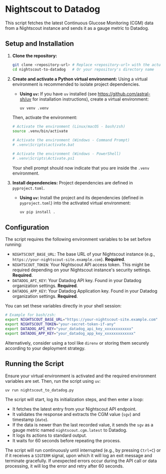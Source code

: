 # Nightscout to Datadog

This script fetches the latest Continuous Glucose Monitoring (CGM) data from a Nightscout instance and sends it as a gauge metric to Datadog.

## Setup and Installation

1.  **Clone the repository:**
    ```bash
    git clone <repository-url> # Replace <repository-url> with the actual URL
    cd nightscout-to-datadog   # Or your repository's directory name
    ```

2.  **Create and activate a Python virtual environment:**
    Using a virtual environment is recommended to isolate project dependencies.

    *   **Using `uv`:**
        If you have `uv` installed (see https://github.com/astral-sh/uv for installation instructions), create a virtual environment:
        ```bash
        uv venv .venv
        ```

    Then, activate the environment:
    ```bash
    # Activate the environment (Linux/macOS - bash/zsh)
    source .venv/bin/activate

    # Activate the environment (Windows - Command Prompt)
    # .venv\Scripts\activate.bat

    # Activate the environment (Windows - PowerShell)
    # .venv\Scripts\Activate.ps1
    ```
    Your shell prompt should now indicate that you are inside the `.venv` environment.

3.  **Install dependencies:**
    Project dependencies are defined in `pyproject.toml`.

    *   **Using `uv`:**
        Install the project and its dependencies (defined in `pyproject.toml`) into the activated virtual environment:
        ```bash
        uv pip install .
        ```

## Configuration

The script requires the following environment variables to be set before running:

*   `NIGHTSCOUT_BASE_URL`: The base URL of your Nightscout instance (e.g., `https://your-nightscout-site.example.com`). **Required**.
*   `NIGHTSCOUT_TOKEN`: Your Nightscout API access token. This might be required depending on your Nightscout instance's security settings. **Required**.
*   `DATADOG_API_KEY`: Your Datadog API key. Found in your Datadog organization settings. **Required**.
*   `DATADOG_APP_KEY`: Your Datadog Application key. Found in your Datadog organization settings. **Required**.

You can set these variables directly in your shell session:

```bash
# Example for bash/zsh:
export NIGHTSCOUT_BASE_URL="https://your-nightscout-site.example.com"
export NIGHTSCOUT_TOKEN="your-secret-token-if-any"
export DATADOG_API_KEY="your_datadog_api_key_xxxxxxxxxxxx"
export DATADOG_APP_KEY="your_datadog_app_key_xxxxxxxxxxxxx"
```
Alternatively, consider using a tool like `direnv` or storing them securely according to your deployment strategy.

## Running the Script

Ensure your virtual environment is activated and the required environment variables are set. Then, run the script using `uv`:

```bash
uv run nightscout_to_datadog.py
```

The script will start, log its initialization steps, and then enter a loop:
*   It fetches the latest entry from your Nightscout API endpoint.
*   It validates the response and extracts the CGM value (`sgv`) and timestamp (`date`).
*   If the data is newer than the last recorded value, it sends the `sgv` as a gauge metric named `nightscout.cgm.latest` to Datadog.
*   It logs its actions to standard output.
*   It waits for 60 seconds before repeating the process.

The script will run continuously until interrupted (e.g., by pressing `Ctrl+C`) or if it receives a `SIGTERM` signal, upon which it will log an exit message and terminate gracefully. If unexpected errors occur during the API call or data processing, it will log the error and retry after 60 seconds.
